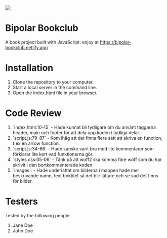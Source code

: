 <img src="https://media.giphy.com/media/atcqQ5PuX41J6/giphy.gif" />

# Bipolar Bookclub

A book project built with JavaScript: enjoy at https://bipolar-bookclub.netlify.app

# Installation

1. Clone the repository to your computer.
2. Start a local server in the command line.
3. Open the index.html file in your browser.

# Code Review

1. ´index.html:10-15´ - Hade kunnat bli tydligare om du använt taggarna header, main och footer för att dela upp koden i tydliga delar.
2. ´script.js:79-87´ - Kom ihåg att det finns flera sätt att skriva en function, t.ex en arrow function.
3. ´script.js:34-66´ - Hade kanske varit bra med lite kommentarer som förklarar lite kort vad funktionerna gör.
4. ´styles.css:05-06' - Tänk på att woff2 ska komma före woff som du har skrivit i den bortkommenterade koden.
5. ´images´: - Hade underlättat om bilderna i mappen hade mer beskrivande namn, text boktitel så det blir lättare och se vad det finns för bilder.

# Testers

Tested by the following people:

1. Jane Doe
2. John Doe
